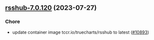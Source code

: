 

## [rsshub-7.0.120](https://github.com/truecharts/charts/compare/rsshub-7.0.119...rsshub-7.0.120) (2023-07-27)

### Chore

- update container image tccr.io/truecharts/rsshub to latest ([#10893](https://github.com/truecharts/charts/issues/10893))
  
  